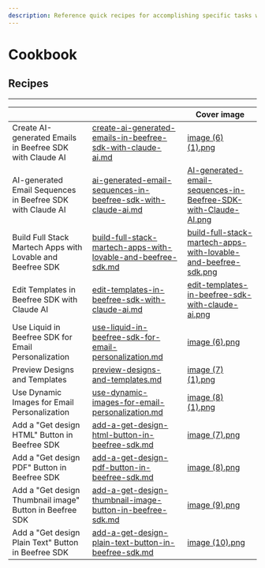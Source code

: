 ```yaml
---
description: Reference quick recipes for accomplishing specific tasks with Beefree SDK.
---
```


# Cookbook

## Recipes

***

<table data-card-size="large" data-view="cards"><thead><tr><th></th><th data-hidden data-card-target data-type="content-ref"></th><th data-hidden data-card-cover data-type="image">Cover image</th></tr></thead><tbody><tr><td>Create AI-generated Emails in Beefree SDK with Claude AI</td><td><a href="create-ai-generated-emails-in-beefree-sdk-with-claude-ai.md">create-ai-generated-emails-in-beefree-sdk-with-claude-ai.md</a></td><td><a href="../../.gitbook/assets/image (6) (1).png">image (6) (1).png</a></td></tr><tr><td>AI-generated Email Sequences in Beefree SDK with Claude AI</td><td><a href="ai-generated-email-sequences-in-beefree-sdk-with-claude-ai.md">ai-generated-email-sequences-in-beefree-sdk-with-claude-ai.md</a></td><td><a href="../../.gitbook/assets/AI-generated-email-sequences-in-Beefree-SDK-with-Claude-AI.png">AI-generated-email-sequences-in-Beefree-SDK-with-Claude-AI.png</a></td></tr><tr><td>Build Full Stack Martech Apps with Lovable and Beefree SDK</td><td><a href="build-full-stack-martech-apps-with-lovable-and-beefree-sdk.md">build-full-stack-martech-apps-with-lovable-and-beefree-sdk.md</a></td><td><a href="../../.gitbook/assets/build-full-stack-martech-apps-with-lovable-and-beefree-sdk.png">build-full-stack-martech-apps-with-lovable-and-beefree-sdk.png</a></td></tr><tr><td>Edit Templates in Beefree SDK with Claude AI</td><td><a href="edit-templates-in-beefree-sdk-with-claude-ai.md">edit-templates-in-beefree-sdk-with-claude-ai.md</a></td><td><a href="../../.gitbook/assets/edit-templates-in-beefree-sdk-with-claude-ai.png">edit-templates-in-beefree-sdk-with-claude-ai.png</a></td></tr><tr><td>Use Liquid in Beefree SDK for Email Personalization</td><td><a href="use-liquid-in-beefree-sdk-for-email-personalization.md">use-liquid-in-beefree-sdk-for-email-personalization.md</a></td><td><a href="../../.gitbook/assets/image (6).png">image (6).png</a></td></tr><tr><td>Preview Designs and Templates</td><td><a href="preview-designs-and-templates.md">preview-designs-and-templates.md</a></td><td><a href="../../.gitbook/assets/image (7) (1).png">image (7) (1).png</a></td></tr><tr><td>Use Dynamic Images for Email Personalization</td><td><a href="use-dynamic-images-for-email-personalization.md">use-dynamic-images-for-email-personalization.md</a></td><td><a href="../../.gitbook/assets/image (8) (1).png">image (8) (1).png</a></td></tr><tr><td>Add a "Get design HTML" Button in Beefree SDK</td><td><a href="add-a-get-design-html-button-in-beefree-sdk.md">add-a-get-design-html-button-in-beefree-sdk.md</a></td><td><a href="../../.gitbook/assets/image (7).png">image (7).png</a></td></tr><tr><td>Add a "Get design PDF" Button in Beefree SDK</td><td><a href="add-a-get-design-pdf-button-in-beefree-sdk.md">add-a-get-design-pdf-button-in-beefree-sdk.md</a></td><td><a href="../../.gitbook/assets/image (8).png">image (8).png</a></td></tr><tr><td>Add a "Get design Thumbnail image" Button in Beefree SDK</td><td><a href="add-a-get-design-thumbnail-image-button-in-beefree-sdk.md">add-a-get-design-thumbnail-image-button-in-beefree-sdk.md</a></td><td><a href="../../.gitbook/assets/image (9).png">image (9).png</a></td></tr><tr><td>Add a "Get design Plain Text" Button in Beefree SDK</td><td><a href="add-a-get-design-plain-text-button-in-beefree-sdk.md">add-a-get-design-plain-text-button-in-beefree-sdk.md</a></td><td><a href="../../.gitbook/assets/image (10).png">image (10).png</a></td></tr></tbody></table>
